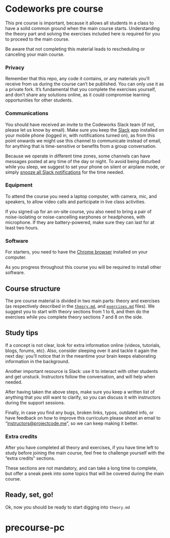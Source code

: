 # Codeworks pre course

This pre course is important, because it allows all students in a class to have a solid common ground when the main course starts. Understanding the theory part and solving the exercises included here is required for you to proceed to the main course.

Be aware that not completing this material leads to rescheduling or canceling your main course.

### Privacy

Remember that this repo, any code it contains, or any materials you’ll receive from us during the course can’t be published. You can only use it as a private fork. It’s fundamental that you complete the exercises yourself, and don’t share any solutions online, as it could compromise learning opportunities for other students.

### Communications

You should have received an invite to the Codeworks Slack team (if not, please let us know by email). Make sure you keep the [Slack](https://slack.com/) app installed on your mobile phone (logged in, with notifications turned on), as from this point onwards we might use this channel to communicate instead of email, for anything that is time-sensitive or benefits from a group conversation.

Because we operate in different time zones, some channels can have messages posted at any time of the day or night. To avoid being disturbed while you sleep, we suggest to set your phone on silent or airplane mode, or simply [snooze all Slack notifications](https://slack.com/help/articles/218551977-Reduce-noise-in-Slack#do-not-disturb) for the time needed.

### Equipment

To attend the course you need a laptop computer, with camera, mic, and speakers, to allow video calls and participate in live class activities.

If you signed up for an on-site course, you also need to bring a pair of noise-isolating or noise-cancelling earphones or headphones, with microphone. If they are battery-powered, make sure they can last for at least two hours.

### Software

For starters, you need to have the [Chrome browser](https://www.google.com/chrome/) installed on your computer.

As you progress throughout this course you will be required to install other software.

## Course structure

The pre course material is divided in two main parts: theory and exercises (as respectively described in the [`theory.md`](/theory.md), and [`exercises.md`](/exercises.md) files). We suggest you to start with theory sections from 1 to 6, and then do the exercises while you complete theory sections 7 and 8 on the side.

## Study tips

If a concept is not clear, look for extra information online (videos, tutorials, blogs, forums, etc). Also, consider sleeping over it and tackle it again the next day: you’ll notice that in the meantime your brain keeps elaborating information in the background.

Another important resource is Slack: use it to interact with other students and get unstuck. Instructors follow the conversation, and will help when needed.

After having taken the above steps, make sure you keep a written list of anything that you still want to clarify, so you can discuss it with instructors during the support sessions.

Finally, in case you find any bugs, broken links, typos, outdated info, or have feedback on how to improve this curriculum please shoot an email to “<instructors@projectcode.me>”, so we can keep making it better.

### Extra credits

After you have completed all theory and exercises, if you have time left to study before joining the main course, feel free to challenge yourself with the “extra credits” sections.

These sections are not mandatory, and can take a long time to complete, but offer a sneak peek into some topics that will be covered during the main course.

## Ready, set, go!

Ok, now you should be ready to start digging into `theory.md`
# precourse-pc

